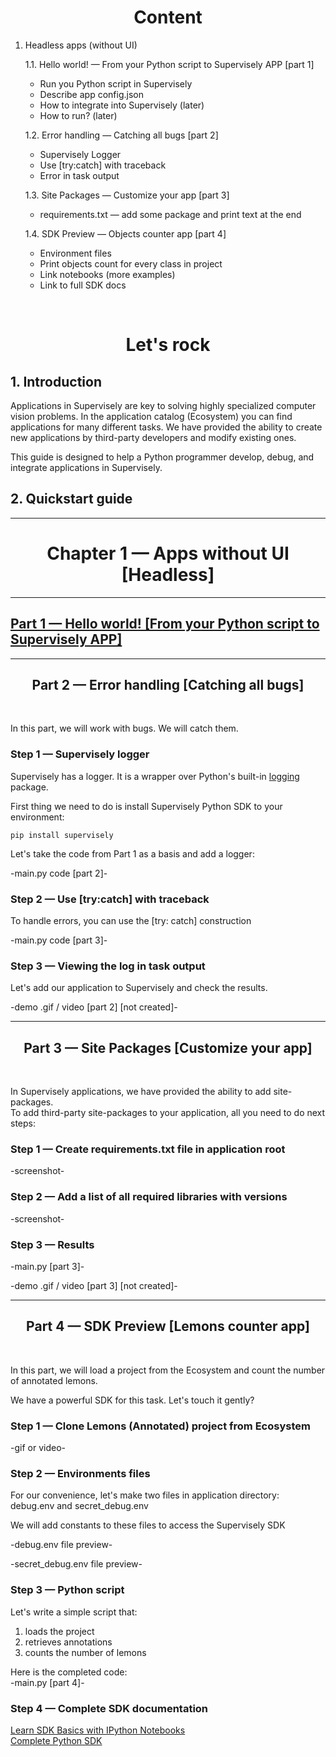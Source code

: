 <div align="center" markdown>

# **Content**

</div>


1. Headless apps (without UI)  

	1.1. Hello world! — From your Python script to Supervisely APP [part 1]  
	* Run you Python script in Supervisely
	* Describe app config.json
	* How to integrate into Supervisely (later)
	* How to run? (later)  
	
	1.2. Error handling — Catching all bugs [part 2]  
	* Supervisely Logger
	* Use [try:catch] with traceback
	* Error in task output  
	
	
	1.3. Site Packages — Customize your app [part 3]  
	* requirements.txt — add some package and print text at the end 

	1.4. SDK Preview — Objects counter app [part 4]  
	* Environment files
	* Print objects count for every class in project
	* Link notebooks (more examples)
	* Link to full SDK docs


<div align="center" markdown>
<br/>  

# **Let's rock**

</div>

## 1. Introduction  
Applications in Supervisely are key to solving highly specialized computer vision problems. In the application catalog (Ecosystem) you can find applications for many different tasks. We have provided the ability to create new applications by third-party developers and modify existing ones.

This guide is designed to help a Python programmer develop, debug, and integrate applications in Supervisely.



## 2. Quickstart guide  

---

<div align="center" markdown>

# Chapter 1 — Apps without UI [Headless]


</div>

---

## [Part 1 — Hello world! [From your Python script to Supervisely APP]](chapter-01-headless/part-01-hello-world/README.md)

---

<div align="center" markdown>

## **Part 2 — Error handling [Catching all bugs]**
<br/>
</div>


In this part, we will work with bugs. We will catch them.


### Step 1 — Supervisely logger

Supervisely has a logger. It is a wrapper over Python's built-in [logging](https://docs.python.org/3/howto/logging.html) package.

First thing we need to do is install Supervisely Python SDK to your environment:

`pip install supervisely`

Let's take the code from Part 1 as a basis and add a logger:

-main.py code [part 2]-


### Step 2 — Use [try:catch] with traceback

To handle errors, you can use the [try: catch] construction

-main.py code [part 3]-


### Step 3 — Viewing the log in task output


Let's add our application to Supervisely and check the results.


-demo .gif / video [part 2] [not created]-


---


<div align="center" markdown>

## **Part 3 — Site Packages [Customize your app]**  
<br/>
</div>

In Supervisely applications, we have provided the ability to add site-packages.  
To add third-party site-packages to your application, all you need to do next steps:


### Step 1 — Create requirements.txt file in application root


-screenshot-


### Step 2 — Add a list of all required libraries with versions


-screenshot-


### Step 3 — Results

-main.py [part 3]-

-demo .gif / video [part 3] [not created]-



---


<div align="center" markdown>

## **Part 4 — SDK Preview [Lemons counter app]**  
<br/>
</div>  

In this part, we will load a project from the Ecosystem and count the number of annotated lemons.

We have a powerful SDK for this task. Let's touch it gently?


### Step 1 — Clone Lemons (Annotated) project from Ecosystem

-gif or video-

### Step 2 — Environments files

For our convenience, let's make two files in application directory: \
debug.env and secret_debug.env

We will add constants to these files to access the Supervisely SDK

-debug.env file preview-


-secret_debug.env file preview-



### Step 3 — Python script

Let's write a simple script that:



1. loads the project
2. retrieves annotations
3. counts the number of lemons

Here is the completed code: \
-main.py [part 4]-


### Step 4 — Complete SDK documentation

[Learn SDK Basics with IPython Notebooks](https://sdk.docs.supervise.ly/rst_templates/notebooks/notebooks.html)  
[Complete Python SDK](https://sdk.docs.supervise.ly/sdk_packages.html)

